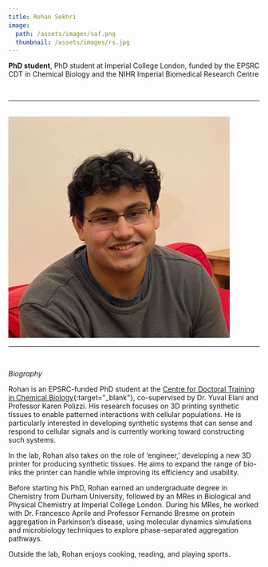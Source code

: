 ```yaml
---
title: Rohan Sekhri
image: 
  path: /assets/images/saf.png 
  thumbnail: /assets/images/rs.jpg
---
```


**PhD student**, PhD student at Imperial College London, funded by the EPSRC CDT in Chemical Biology and the NIHR Imperial Biomedical Research Centre 

<br>

***

<br>


<img src ="/assets/images/rs.jpg" width="444" heigth="444">


<br>

***

<br>


*Biography*

Rohan is an EPSRC-funded PhD student at the [Centre for Doctoral Training in Chemical Biology](https://www.imperial.ac.uk/chemical-biology/cdt/){:target="_blank"}, co-supervised by Dr. Yuval Elani and Professor Karen Polizzi. His research focuses on 3D printing synthetic tissues to enable patterned interactions with cellular populations. He is particularly interested in developing synthetic systems that can sense and respond to cellular signals and is currently working toward constructing such systems.

In the lab, Rohan also takes on the role of ‘engineer,’ developing a new 3D printer for producing synthetic tissues. He aims to expand the range of bio-inks the printer can handle while improving its efficiency and usability.

Before starting his PhD, Rohan earned an undergraduate degree in Chemistry from Durham University, followed by an MRes in Biological and Physical Chemistry at Imperial College London. During his MRes, he worked with Dr. Francesco Aprile and Professor Fernando Bresme on protein aggregation in Parkinson’s disease, using molecular dynamics simulations and microbiology techniques to explore phase-separated aggregation pathways.

Outside the lab, Rohan enjoys cooking, reading, and playing sports.

